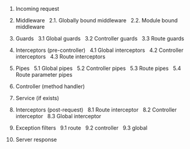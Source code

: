 1. Incoming request

2. Middleware
  2.1. Globally bound middleware
  2.2. Module bound middleware

3. Guards
  3.1 Global guards
  3.2 Controller guards
  3.3 Route guards

4. Interceptors (pre-controller)
  4.1 Global interceptors
  4.2 Controller interceptors
  4.3 Route interceptors

5. Pipes
  5.1 Global pipes
  5.2 Controller pipes
  5.3 Route pipes
  5.4 Route parameter pipes

6. Controller (method handler)

7. Service (if exists)

8. Interceptors (post-request)
  8.1 Route interceptor
  8.2 Controller interceptor
  8.3 Global interceptor

9. Exception filters
  9.1 route
  9.2 controller
  9.3 global

10. Server response
